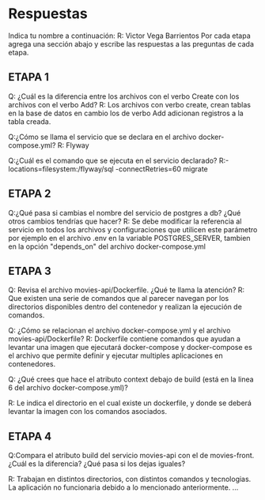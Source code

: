 # Respuestas

Indica tu nombre a continuación: 
R: Victor Vega Barrientos
Por cada etapa agrega una sección abajo y escribe las respuestas a las preguntas de cada etapa.

## ETAPA 1
Q: ¿Cuál es la diferencia entre los archivos con el verbo Create con los archivos con el verbo Add?
R: Los archivos con verbo create, crean tablas en la base de datos en cambio los de verbo Add adicionan registros
a la tabla creada.

Q:¿Cómo se llama el servicio que se declara en el archivo docker-compose.yml?
R: Flyway

Q:¿Cuál es el comando que se ejecuta en el servicio declarado?
R:-locations=filesystem:/flyway/sql -connectRetries=60 migrate 


## ETAPA 2

Q:¿Qué pasa si cambias el nombre del servicio de postgres a db? ¿Qué otros cambios tendrías que hacer?
R: Se debe modificar la referencia al servicio en todos los archivos y configuraciones que utilicen este parámetro
por ejemplo en el archivo .env en la variable POSTGRES_SERVER, tambien en la opción "depends_on" del archivo docker-compose.yml


## ETAPA 3

Q: Revisa el archivo movies-api/Dockerfile. ¿Qué te llama la atención?
R: Que existen una serie de comandos que al parecer navegan por los directorios disponibles
dentro del contenedor y realizan la ejecución de comandos.

Q: ¿Cómo se relacionan el archivo docker-compose.yml y el archivo movies-api/Dockerfile?
R: Dockerfile contiene comandos que ayudan a levantar una imagen que ejecutará docker-compose y docker-compose es el archivo
que permite definir y ejecutar multiples aplicaciones en contenedores.


Q: ¿Qué crees que hace el atributo context debajo de build (está en la linea 6 del archivo docker-compose.yml)?

R: Le indica el directorio en el cual existe un dockerfile, y donde se deberá levantar la imagen con los comandos asociados.


## ETAPA 4

Q:Compara el atributo build del servicio movies-api con el de movies-front. ¿Cuál es la diferencia? ¿Qué pasa si los dejas iguales?

R: Trabajan en distintos directorios, con distintos comandos y tecnologias. La aplicación no funcionaria debido a lo mencionado anteriormente.
...
